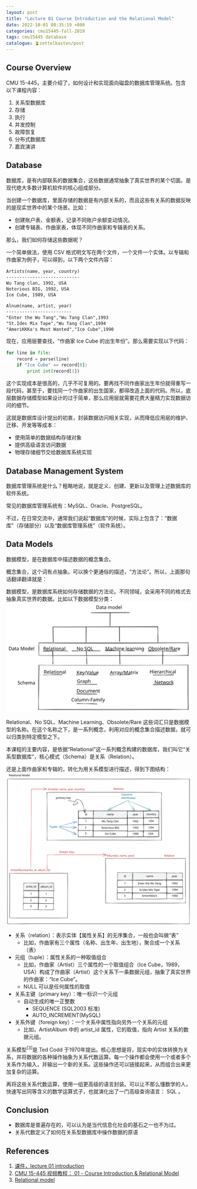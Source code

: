 ```yaml
---
layout: post
title: "Lecture 01 Course Introduction and the Relational Model"
date: 2022-10-01 08:35:19 +800
categories: cmu15445-fall-2019
tags: cmu15445 database
catalogue: 🪴zettelkasten/post
---
```

## Course Overview
CMU 15-445，主要介绍了，如何设计和实现面向磁盘的数据库管理系统。包含以下课程内容：

1. 关系型数据库
2. 存储
3. 执行
4. 并发控制
5. 故障恢复
6. 分布式数据库
7. 嘉宾演讲

## Database
数据库，是有内部联系的数据集合，这些数据通常抽象了真实世界的某个切面。是现代绝大多数计算机软件的核心组成部分。

当创建一个数据库，里面存储的数据是有内部关系的，而且这些有关系的数据反映的是现实世界中的某个场景。比如：
- 创建账户表、金额表，记录不同账户余额变动情况。
- 创建专辑表、作曲家表，体现不同作曲家和专辑表的关系。

那么，我们如何存储这些数据呢？

一个简单做法，使用 CSV 格式明文写在两个文件，一个文件一个实体。以专辑和作曲家为例子，可以得到，以下两个文件内容：

```text
Artists(name, year, country)
----------------------------
Wu Tang clan, 1992, USA
Notorious BIG, 1992, USA
Ice Cube, 1989, USA
```

```text
Alnum(name, artist, year)
-------------------------
"Enter the Wu Tang","Wu Tang Clan",1993
"St.Ides Mix Tape","Wu Tang Clan",1994
"AmeriKKKa's Most Wanted","Ice Cube",1990
```

现在，应用层要查找，“作曲家 Ice Cube 的出生年份”。那么需要实现以下代码：

```python
for line in file:
	record = parse(line)
	if "Ice Cube" == record[0]:
		print int(record[1])
```

这个实现成本是很高的，几乎不可复用的。要再找不同作曲家出生年份就得重写一段代码，甚至于，要找同一个作曲家的出生国家，都得改造上面的代码。所以，底层数据存储模型如果设计的过于简单，那么应用层就需要花费大量精力实现数据访问的细节。

这就是数据库设计提出的初衷，封装数据访问相关实现，从而降低应用层的维护、迁移、开发等等成本：
- 使用简单的数据结构存储对象
- 提供高级语言访问数据
- 物理存储细节交给数据库系统实现

## Database Management System
数据库管理系统是什么？粗略地说，就是定义、创建、更新以及管理上述数据库的软件系统。

常见的数据库管理系统有：MySQL、Oracle、PostgreSQL。

不过，在日常交流中，通常我们说起“数据库”的时候，实际上包含了：“数据库”（存储部分）以及“数据库管理系统”（软件系统）。

## Data Models
数据模型，是在数据库中描述数据的概念集合。

概念集合，这个词有点抽象。可以换个更通俗的描述，“方法论”。所以，上面那句话翻译翻译就是：

数据模型，是数据库系统如何存储数据的方法论。不同领域，会采用不同的格式去抽象真实世界的数据。比如以下数据模型分类：
![Data Model](https://raw.githubusercontent.com/iAInNet/stay-foolish/master/assets/01%20Course%20Introduction%20and%20the%20Relational%20Model%202022-05-03%2022.32.15.excalidraw.svg)

Relational、No SQL、Machine Learning、Obsolete/Rare 这些词汇只是数据模型的名称。在这个名称之下，是一系列概念，利用对应的概念集合描述数据，就可以归类到特定模型之下。

本课程的主要内容，是依据“Relational”这一系列概念构建的数据库，我们叫它“关系型数据库”，核心模式（Schema）是关系（Relation）。

还是上面作曲家和专辑的，转化为用关系模型进行描述，得到下图结构：
![Relational Model Example](https://raw.githubusercontent.com/iAInNet/stay-foolish/master/assets/01%20Course%20Introduction%20and%20the%20Relational%20Model%202022-05-03%2022.47.28.excalidraw.svg)

- 关系（relation）：表示实体【属性关系】的无序集合，一般也会叫做“表”
	- 比如，作曲家有三个属性（名称、出生年、出生地），聚合成一个关系（表）
- 元组（tuple）：属性关系的一种取值组合
	- 比如，作曲家（Artist）三个属性的一个取值组合（Ice Cube，1989，USA）构成了作曲家（Artist）这个关系下一条数据元组，抽象了真实世界的作曲家：“Ice Cube”。
	- NULL 可以是任何属性的取值
- 关系主键（primary key）：唯一标识一个元组
	- 自动生成的唯一正整数
		- SEQUENCE (SQL2003 标准)
		- AUTO_INCREMENT(MySQL)
- 关系外键（foreign key）：一个关系中属性指向另外一个关系的元组
	- 比如，ArtistAlbum 中的 artist_id 属性，它的取值，指向 Artist 关系的数据元组。

关系模型$^{[3]}$是 Ted Codd 于1970年提出。核心思想是将，现实中的实体转换为关系，并将数据的各种操作抽象为关系代数运算。每一个操作都会使用一个或者多个关系作为输入，并输出一个新的关系。这些操作还可以链接起来，从而组合出来更加复杂的运算。

再将这些关系代数运算，使用一组更高级的语言封装。可以让不那么懂数学的人，快速写出同等含义的数学运算式子，也就演化出了一门高级查询语言： SQL 。

## Conclusion

- 数据库是普遍存在的，可以认为是当代信息化社会的基石之一也不为过。
- 关系代数定义了如何在关系型数据库中操作数据的原语

## References

1. [课件，lecture 01 introduction](https://15445.courses.cs.cmu.edu/fall2019/slides/01-introduction.pdf)
2. [CMU 15-445 视频教程： 01 - Course Introduction & Relational Model](https://www.youtube.com/watch?v=oeYBdghaIjc&list=PLSE8ODhjZXjbohkNBWQs_otTrBTrjyohi&index=1&t=5s)
3. [Relational model](https://en.wikipedia.org/wiki/Relational_model)
